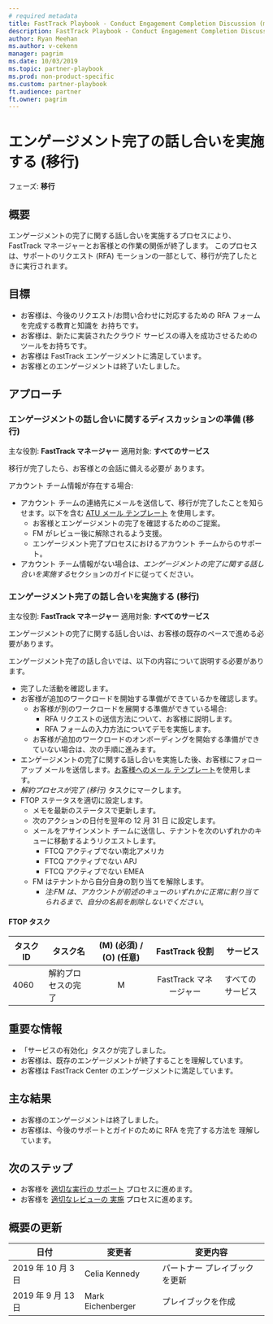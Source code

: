 ```yaml
---
# required metadata
title: FastTrack Playbook - Conduct Engagement Completion Discussion (migration)
description: FastTrack Playbook - Conduct Engagement Completion Discussion (migration)
author: Ryan Meehan
ms.author: v-cekenn
manager: pagrim
ms.date: 10/03/2019
ms.topic: partner-playbook
ms.prod: non-product-specific
ms.custom: partner-playbook
ft.audience: partner
ft.owner: pagrim
---
```


# エンゲージメント完了の話し合いを実施する (移行)

フェーズ: **移行**

## 概要

エンゲージメントの完了に関する話し合いを実施するプロセスにより、FastTrack マネージャーとお客様との作業の関係が終了します。 このプロセスは、サポートのリクエスト (RFA) モーションの一部として、移行が完了したときに実行されます。

## 目標

  - お客様は、今後のリクエスト/お問い合わせに対応するための RFA フォームを完成する教育と知識を お持ちです。
  - お客様は、新たに実装されたクラウド サービスの導入を成功させるための ツールをお持ちです。
  - お客様は FastTrack エンゲージメントに満足しています。
  - お客様とのエンゲージメントは終了いたしました。

## アプローチ

### エンゲージメントの話し合いに関するディスカッションの準備 (移行)

主な役割: **FastTrack マネージャー**
適用対象: **すべてのサービス**

移行が完了したら、お客様との会話に備える必要が あります。

アカウント チーム情報が存在する場合:

  - アカウント チームの連絡先にメールを送信して、移行が完了したことを知らせます。以下を含む [ATU メール テンプレート](https://ftdocs-bcm.azureedge.net/public/account-team-email-template-v1.docx)  を使用します。
    - お客様とエンゲージメントの完了を確認するためのご提案。
    - FM がレビュー後に解除されるよう支援。
    - エンゲージメント完了プロセスにおけるアカウント チームからのサポート。
  - アカウント チーム情報がない場合は、*エンゲージメントの完了に関する話し合いを実施する*セクションのガイドに従ってください。

### エンゲージメント完了の話し合いを実施する (移行)

主な役割: **FastTrack マネージャー**
適用対象: **すべてのサービス**

エンゲージメントの完了に関する話し合いは、お客様の既存のペースで進める必要があります。

エンゲージメント完了の話し合いでは、以下の内容について説明する必要があります。

  - 完了した活動を確認します。
  - お客様が追加のワークロードを開始する準備ができているかを確認します。
    - お客様が別のワークロードを展開する準備ができている場合:
      - RFA リクエストの送信方法について、お客様に説明します。
      - RFA フォームの入力方法についてデモを実施します。
    - お客様が追加のワークロードのオンボーディングを開始する準備ができていない場合は、次の手順に進みます。
  - エンゲージメントの完了に関する話し合いを実施した後、お客様にフォローアップ メールを送信します。[お客様へのメール テンプレート](https://ftdocs-bcm.azureedge.net/public/en-us-rfa-customer-email-template-v1.docx)を使用します。
  - *解約プロセスが完了 (移行)* タスクにマークします。
  - FTOP ステータスを適切に設定します。
    - メモを最新のステータスで更新します。
    - 次のアクションの日付を翌年の 12 月 31 日 に設定します。
    - メールをアサインメント チームに送信し、テナントを次のいずれかのキューに移動するようリクエストします。
      - FTCQ アクティブでない南北アメリカ
      - FTCQ アクティブでない APJ
      - FTCQ アクティブでない EMEA
    - FM はテナントから自分自身の割り当てを解除します。
      - *注:FM は、アカウントが前述のキューのいずれかに正常に割り当てられるまで、自分の名前を削除しないでください*。

#### FTOP タスク

| タスク ID | タスク名                         | (M) (必須) / (O) (任意) |  FastTrack 役割   | サービス     |
| ------- | --------------------------------- | :----------------------:| :---------------:| ------------ |
| 4060    | 解約プロセスの完了 |            M             | FastTrack マネージャー | すべてのサービス |

## 重要な情報

  - 「サービスの有効化」タスクが完了しました。
  - お客様は、既存のエンゲージメントが終了することを理解しています。
  - お客様は FastTrack Center のエンゲージメントに満足しています。

## 主な結果

  - お客様のエンゲージメントは終了しました。
  - お客様は、今後のサポートとガイドのために RFA を完了する方法を 理解しています。

## 次のステップ

  - お客様を [適切な実行の サポート](success-support-success-execution-partner.md) プロセスに進めます。​
  - お客様を [適切なレビューの 実施](success-conduct-success-review-partner-jp.md) プロセスに進めます。​

## 概要の更新

| 日付      | 変更者 | 変更内容     |
| --------- | ----------- | ---------------- |
| 2019 年 10 月 3 日 | Celia Kennedy| パートナー プレイブックを更新 |
| 2019 年 9 月 13 日 | Mark Eichenberger | プレイブックを作成 |
